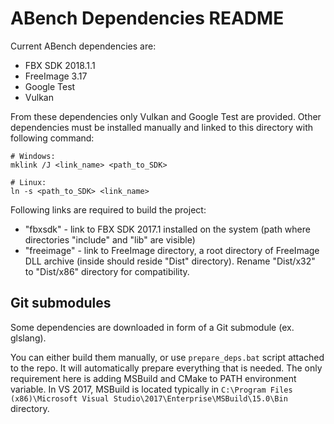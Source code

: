 ABench Dependencies README
==========================

Current ABench dependencies are:

* FBX SDK 2018.1.1
* FreeImage 3.17
* Google Test
* Vulkan


From these dependencies only Vulkan and Google Test are provided. Other dependencies must be installed manually and linked to this directory with following command:

```
# Windows:
mklink /J <link_name> <path_to_SDK>

# Linux:
ln -s <path_to_SDK> <link_name>
```

Following links are required to build the project:

* "fbxsdk" - link to FBX SDK 2017.1 installed on the system (path where directories "include" and "lib" are visible)
* "freeimage" - link to FreeImage directory, a root directory of FreeImage DLL archive (inside should reside "Dist" directory). Rename "Dist/x32" to "Dist/x86" directory for compatibility.

Git submodules
--------------

Some dependencies are downloaded in form of a Git submodule (ex. glslang).

You can either build them manually, or use `prepare_deps.bat` script attached to the repo. It will automatically prepare everything that is needed. The only requirement here is adding MSBuild and CMake to PATH environment variable. In VS 2017, MSBuild is located typically in `C:\Program Files (x86)\Microsoft Visual Studio\2017\Enterprise\MSBuild\15.0\Bin` directory.
